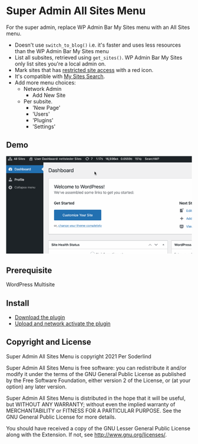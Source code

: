 # Super Admin All Sites Menu


For the super admin, replace WP Admin Bar My Sites menu with an All Sites menu.


- Doesn't use `switch_to_blog()` i.e. it's faster and uses less resources than the WP Admin Bar My Sites menu
- List all subsites, retrieved using `get_sites()`. WP Admin Bar My Sites only list sites you're a local admin on.
- Mark sites that has [restricted site access](https://github.com/10up/restricted-site-access) with a red icon.
- It's compatible with [My Sites Search](https://github.com/trepmal/my-sites-search).
- Add more menu choices:
   - Network Admin
	   - Add New Site
   - Per subsite.
     - 'New Page'
     - 'Users'
     - 'Plugins'
     - 'Settings'

## Demo
<img src="assets/all-sites.gif">

## Prerequisite

WordPress Multisite

## Install

- [Download the plugin](https://github.com/soderlind/super-admin-all-sites-menu/archive/refs/heads/main.zip)
- [Upload and network activate the plugin](https://wordpress.org/support/article/managing-plugins/#manual-upload-via-wordpress-admin)

## Copyright and License

Super Admin All Sites Menu is copyright 2021 Per Soderlind

Super Admin All Sites Menu is free software: you can redistribute it and/or modify it under the terms of the GNU General Public License as published by the Free Software Foundation, either version 2 of the License, or (at your option) any later version.

Super Admin All Sites Menu is distributed in the hope that it will be useful, but WITHOUT ANY WARRANTY; without even the implied warranty of MERCHANTABILITY or FITNESS FOR A PARTICULAR PURPOSE. See the GNU General Public License for more details.

You should have received a copy of the GNU Lesser General Public License along with the Extension. If not, see http://www.gnu.org/licenses/.
